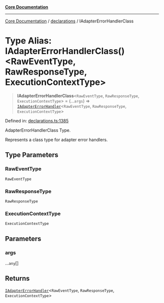[**Core Documentation**](../../README.md)

***

[Core Documentation](../../README.md) / [declarations](../README.md) / IAdapterErrorHandlerClass

# Type Alias: IAdapterErrorHandlerClass()\<RawEventType, RawResponseType, ExecutionContextType\>

> **IAdapterErrorHandlerClass**\<`RawEventType`, `RawResponseType`, `ExecutionContextType`\> = (...`args`) => [`IAdapterErrorHandler`](../interfaces/IAdapterErrorHandler.md)\<`RawEventType`, `RawResponseType`, `ExecutionContextType`\>

Defined in: [declarations.ts:1385](https://github.com/stonemjs/core/blob/3581a30de158e951ead319c3cc6abead0be9639f/src/declarations.ts#L1385)

AdapterErrorHandlerClass Type.

Represents a class type for adapter error handlers.

## Type Parameters

### RawEventType

`RawEventType`

### RawResponseType

`RawResponseType`

### ExecutionContextType

`ExecutionContextType`

## Parameters

### args

...`any`[]

## Returns

[`IAdapterErrorHandler`](../interfaces/IAdapterErrorHandler.md)\<`RawEventType`, `RawResponseType`, `ExecutionContextType`\>
